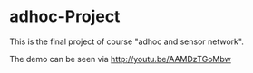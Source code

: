 # adhoc-Project
This is the final project of course "adhoc and sensor network".

The demo can be seen via http://youtu.be/AAMDzTGoMbw

